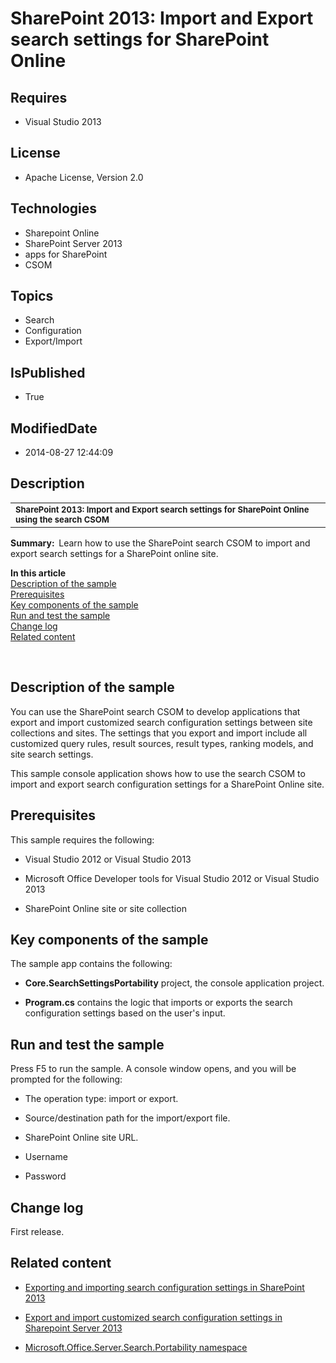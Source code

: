 # SharePoint 2013: Import and Export search settings for SharePoint Online
## Requires
* Visual Studio 2013
## License
* Apache License, Version 2.0
## Technologies
* Sharepoint Online
* SharePoint Server 2013
* apps for SharePoint
* CSOM
## Topics
* Search
* Configuration
* Export/Import
## IsPublished
* True
## ModifiedDate
* 2014-08-27 12:44:09
## Description

<div id="header">
<table id="bottomTable" cellspacing="0" cellpadding="0">
<tbody>
<tr id="headerTableRow2">
<td align="left"><span style="font-size:small"><strong><span id="nsrTitle">SharePoint 2013: Import and Export search settings for SharePoint Online using the search CSOM</span></strong></span></td>
</tr>
</tbody>
</table>
</div>
<div id="mainSection">
<div id="mainBody">
<div class="summary">
<p><strong><span class="label">Summary:</span>&nbsp;&nbsp;</strong>Learn how to use the SharePoint search CSOM to import and export search settings for a SharePoint online site.</p>
</div>
<div class="introduction">
<p><strong>In this article</strong><br>
<a href="file://ipoawsfs201/DropZone/Rawhide/FileDropOff/jowest/Core.SearchSettingsPortability/Core.SearchSettingsPortability.htm#O15Readme_Description">Description of the sample</a><br>
<a href="file://ipoawsfs201/DropZone/Rawhide/FileDropOff/jowest/Core.SearchSettingsPortability/Core.SearchSettingsPortability.htm#O15Readme_Prereq">Prerequisites</a><br>
<a href="file://ipoawsfs201/DropZone/Rawhide/FileDropOff/jowest/Core.SearchSettingsPortability/Core.SearchSettingsPortability.htm#O15Readme_components">Key components of the sample</a><br>
<a href="file://ipoawsfs201/DropZone/Rawhide/FileDropOff/jowest/Core.SearchSettingsPortability/Core.SearchSettingsPortability.htm#O15Readme_build">Run and test the sample</a><br>
<a href="file://ipoawsfs201/DropZone/Rawhide/FileDropOff/jowest/Core.SearchSettingsPortability/Core.SearchSettingsPortability.htm#O15Readme_Changelog">Change log</a><br>
<a href="file://ipoawsfs201/DropZone/Rawhide/FileDropOff/jowest/Core.SearchSettingsPortability/Core.SearchSettingsPortability.htm#O15Readme_RelatedContent">Related content</a></p>
<p>&nbsp;</p>
</div>
<a name="O15Readme_Description">
<h2 class="heading">Description of the sample</h2>
<div class="section" id="sectionSection0">
<p>You can use the SharePoint search CSOM to develop applications that export and import customized search configuration settings between site collections and sites. The settings that you export and import include all customized query rules, result sources,
 result types, ranking models, and site search settings.</p>
<p>This sample console application shows how to use the search CSOM to import and export search configuration settings for a SharePoint Online site.</p>
</div>
</a><a name="O15Readme_Prereq">
<h2 class="heading">Prerequisites</h2>
<div class="section" id="sectionSection1">
<p>This sample requires the following:</p>
<ul>
<li>
<p>Visual Studio 2012 or Visual Studio 2013</p>
</li><li>
<p>Microsoft Office Developer tools for Visual Studio 2012 or Visual Studio 2013</p>
</li><li>
<p>SharePoint Online site or site collection</p>
</li></ul>
</div>
</a><a name="O15Readme_components">
<h2 class="heading">Key components of the sample</h2>
<div class="section" id="sectionSection2">
<p>The sample app contains the following:</p>
<ul>
<li>
<p><strong>Core.SearchSettingsPortability</strong>&nbsp;project, the console application project.</p>
</li><li>
<p><strong>Program.cs</strong>&nbsp;contains the logic that imports or exports the search configuration settings based on the user's input.</p>
</li></ul>
</div>
</a><a name="O15Readme_build">
<h2 class="heading">Run and test the sample</h2>
<div class="section" id="sectionSection3">
<p>Press F5 to run the sample. A console window opens, and you will be prompted for the following:</p>
<ul>
<li>
<p>The operation type: import or export.</p>
</li><li>
<p>Source/destination path for the import/export file.</p>
</li><li>
<p>SharePoint Online site URL.</p>
</li><li>
<p>Username</p>
</li><li>
<p>Password</p>
</li></ul>
</div>
</a><a name="O15Readme_Changelog">
<h2 class="heading">Change log</h2>
<div class="section" id="sectionSection4">
<p>First release.</p>
</div>
</a><a name="O15Readme_RelatedContent">
<h2 class="heading">Related content</h2>
</a>
<div class="section" id="sectionSection5"><a name="O15Readme_RelatedContent"></a>
<ul>
<a name="O15Readme_RelatedContent"></a>
<li><a name="O15Readme_RelatedContent"></a>
<p><a name="O15Readme_RelatedContent"></a><a href="http://msdn.microsoft.com/en-us/library/office/dn205276(v=office.15).aspx" target="_blank">Exporting and importing search configuration settings in SharePoint 2013</a></p>
</li><li>
<p><a href="http://technet.microsoft.com/en-us/library/jj871675.aspx" target="_blank">Export and import customized search configuration settings in Sharepoint Server 2013</a></p>
</li><li>
<p><a href="http://msdn.microsoft.com/en-us/library/office/microsoft.office.server.search.portability(v=office.15).aspx" target="_blank">Microsoft.Office.Server.Search.Portability namespace</a></p>
</li></ul>
</div>
</div>
</div>
